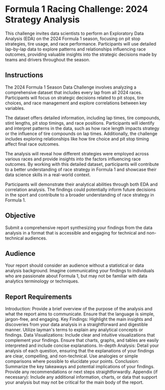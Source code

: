 # Formula 1 Racing Challenge: 2024 Strategy Analysis

This challenge invites data scientists to perform an Exploratory Data Analysis (EDA) on the 2024 Formula 1 season, focusing on pit stop strategies, tire usage, and race performance. Participants will use detailed lap-by-lap data to explore patterns and relationships influencing race outcomes, providing valuable insights into the strategic decisions made by teams and drivers throughout the season.

## Instructions

The 2024 Formula 1 Season Data Challenge involves analyzing a comprehensive dataset that includes every lap from all 2024 races. Participants will focus on strategic decisions related to pit stops, tire choices, and race management and explore correlations between key variables.

The dataset offers detailed information, including lap times, tire compounds, stint lengths, pit stop timings, and race positions. Participants will identify and interpret patterns in the data, such as how race length impacts strategy or the influence of tire compounds on lap times. Additionally, the challenge includes exploring relationships like how tire choice and pit stop timing affect final race outcomes.

The analysis will reveal how different strategies were employed across various races and provide insights into the factors influencing race outcomes. By working with this detailed dataset, participants will contribute to a better understanding of race strategy in Formula 1 and showcase their data science skills in a real-world context.

Participants will demonstrate their analytical abilities through both EDA and correlation analysis. The findings could potentially inform future decisions in the sport and contribute to a broader understanding of race strategy in Formula 1.

## Objective
Submit a comprehensive report synthesizing your findings from the data analysis in a format that is accessible and engaging for technical and non-technical audiences.

## Audience
Your report should consider an audience without a statistical or data analysis background. Imagine communicating your findings to individuals who are passionate about Formula 1, but may not be familiar with data analytics terminology or techniques.

## Report Requirements
Introduction: Provide a brief overview of the purpose of the analysis and what the report aims to communicate. Ensure that the language is simple, jargon-free, and engaging.
Key Findings: Highlight the main insights and discoveries from your data analysis in a straightforward and digestible manner. Utilize layman's terms to explain any analytical concepts or findings.
Data Visualizations: Include clear and intuitive visualizations that complement your findings. Ensure that charts, graphs, and tables are easily interpreted and include concise explanations.
In-depth Analysis: Detail your analysis of each question, ensuring that the explanations of your findings are clear, compelling, and non-technical. Use analogies or simple comparisons where possible to elucidate your points.
Conclusion: Summarize the key takeaways and potential implications of your findings. Provide any recommendations or next steps straightforwardly.
Appendix (if necessary): Include any additional information, charts, or data that support your analysis but may not be critical for the main body of the report.
